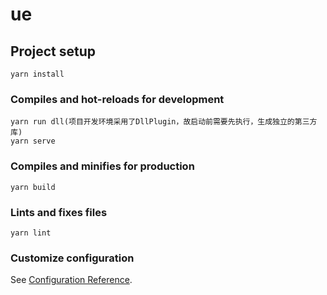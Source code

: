 # ue

## Project setup
```
yarn install
```

### Compiles and hot-reloads for development
```
yarn run dll(项目开发环境采用了DllPlugin，故启动前需要先执行，生成独立的第三方库)
yarn serve
```

### Compiles and minifies for production
```
yarn build
```

### Lints and fixes files
```
yarn lint
```

### Customize configuration
See [Configuration Reference](https://cli.vuejs.org/config/).
